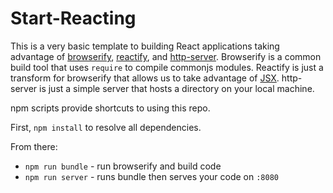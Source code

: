 # Start-Reacting
This is a very basic template to building React applications taking advantage of [browserify](http://browserify.org/), [reactify](https://github.com/andreypopp/reactify), and [http-server](https://www.npmjs.com/package/http-server). Browserify is a common build tool that uses ```require``` to compile commonjs modules. Reactify is just a transform for browserify that allows us to take advantage of [JSX](http://facebook.github.io/react/docs/jsx-in-depth.html). http-server is just a simple server that hosts a directory on your local machine.

npm scripts provide shortcuts to using this repo.

First, ```npm install``` to resolve all dependencies.

From there:
* ```npm run bundle``` - run browserify and build code
* ```npm run server``` - runs bundle then serves your code on ```:8080```
